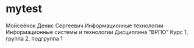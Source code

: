 # mytest 
Мойсеёнок
Денис
Сергеевич
Информационные технологии
Информационные системы и технологии
Дисциплина "ВРПО"
Курс 1, группа 2, подгруппа 1

